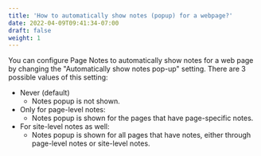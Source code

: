 ```yaml
---
title: 'How to automatically show notes (popup) for a webpage?'
date: 2022-04-09T09:41:34-07:00
draft: false
weight: 1
---
```

You can configure Page Notes to automatically show notes for a web page by changing the "Automatically show notes pop-up" setting. There are 3 possible values of this setting:

- Never (default)
    - Notes popup is not shown.
- Only for page-level notes:
    - Notes popup is shown for the pages that have page-specific notes.
- For site-level notes as well:
    - Notes popup is shown for all pages that have notes, either through page-level notes or site-level notes.